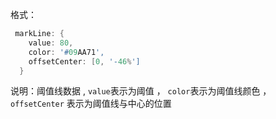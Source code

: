 格式：

```d
 markLine: {
    value: 80,
    color: '#09AA71',
    offsetCenter: [0, '-46%']
  }
```

说明：阈值线数据 , `value`表示为阈值 ， `color`表示为阈值线颜色 ， `offsetCenter` 表示为阈值线与中心的位置
